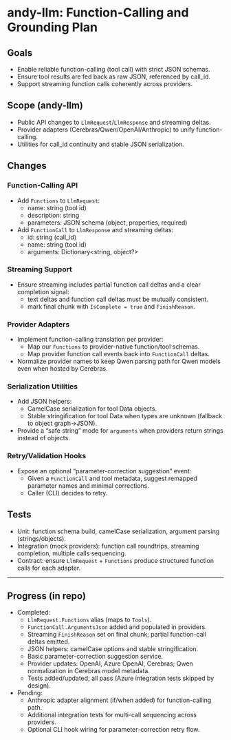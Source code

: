 # andy-llm: Function-Calling and Grounding Plan

## Goals
- Enable reliable function-calling (tool call) with strict JSON schemas.
- Ensure tool results are fed back as raw JSON, referenced by call_id.
- Support streaming function calls coherently across providers.

## Scope (andy-llm)
- Public API changes to `LlmRequest`/`LlmResponse` and streaming deltas.
- Provider adapters (Cerebras/Qwen/OpenAI/Anthropic) to unify function-calling.
- Utilities for call_id continuity and stable JSON serialization.

## Changes

### Function-Calling API
- Add `Functions` to `LlmRequest`:
  - name: string (tool id)
  - description: string
  - parameters: JSON schema (object, properties, required)
- Add `FunctionCall` to `LlmResponse` and streaming deltas:
  - id: string (call_id)
  - name: string (tool id)
  - arguments: Dictionary<string, object?>

### Streaming Support
- Ensure streaming includes partial function call deltas and a clear completion signal:
  - text deltas and function call deltas must be mutually consistent.
  - mark final chunk with `IsComplete = true` and `FinishReason`.

### Provider Adapters
- Implement function-calling translation per provider:
  - Map our `Functions` to provider-native function/tool schemas.
  - Map provider function call events back into `FunctionCall` deltas.
- Normalize provider names to keep Qwen parsing path for Qwen models even when hosted by Cerebras.

### Serialization Utilities
- Add JSON helpers:
  - CamelCase serialization for tool Data objects.
  - Stable stringification for tool Data when types are unknown (fallback to object graph→JSON).
- Provide a “safe string” mode for `arguments` when providers return strings instead of objects.

### Retry/Validation Hooks
- Expose an optional “parameter-correction suggestion” event:
  - Given a `FunctionCall` and tool metadata, suggest remapped parameter names and minimal corrections.
  - Caller (CLI) decides to retry.

## Tests
- Unit: function schema build, camelCase serialization, argument parsing (strings/objects).
- Integration (mock providers): function call roundtrips, streaming completion, multiple calls sequencing.
- Contract: ensure `LlmRequest` + `Functions` produce structured function calls for each adapter.

---

## Progress (in repo)
- Completed:
  - `LlmRequest.Functions` alias (maps to `Tools`).
  - `FunctionCall.ArgumentsJson` added and populated in providers.
  - Streaming `FinishReason` set on final chunk; partial function-call deltas emitted.
  - JSON helpers: camelCase options and stable stringification.
  - Basic parameter-correction suggestion service.
  - Provider updates: OpenAI, Azure OpenAI, Cerebras; Qwen normalization in Cerebras model metadata.
  - Tests added/updated; all pass (Azure integration tests skipped by design).
- Pending:
  - Anthropic adapter alignment (if/when added) for function-calling path.
  - Additional integration tests for multi-call sequencing across providers.
  - Optional CLI hook wiring for parameter-correction retry flow.